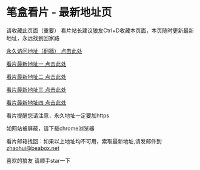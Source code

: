 # 笔盒看片 - 最新地址页

请收藏此页面（重要）
看片站长建议狼友Ctrl+D收藏本页面，本页随时更新最新地址，永远找到回家路

[永久访问地址（翻牆） 点击此处](https://beabox.net/)

[看片最新地址一 点击此处](https://bhj1p2z6m4e9.shop)

[看片最新地址二 点击此处](https://bho0t9u7k8r6.shop)

[看片最新地址三 点击此处](https://bhq5f2d7h5v5.shop)

[看片最新地址四 点击此处](https://bhz7r3i4p0n8.shop)

看片提醒您请注意，永久地址一定要加https

如网站被屏蔽，请下载chrome浏览器

看片邮箱找回：如果以上地址均不可用，索取最新地址,请发邮件到 zhaohui@beabox.net

喜欢的狼友 请顺手star一下